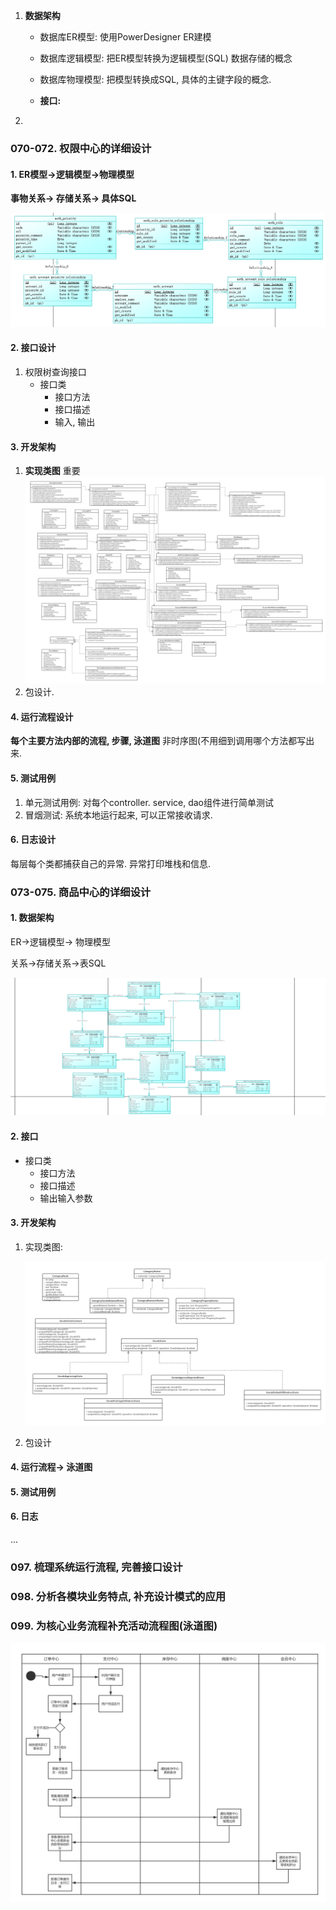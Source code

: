 1. **数据架构**

   - 数据库ER模型: 使用PowerDesigner ER建模

   - 数据库逻辑模型: 把ER模型转换为逻辑模型(SQL) 数据存储的概念

   - 数据库物理模型: 把模型转换成SQL, 具体的主键字段的概念.

   - **接口:** 

     

2. 





### 070-072. 权限中心的详细设计

#### 1. ER模型->逻辑模型->物理模型

**事物关系-> 存储关系-> 具体SQL**

![image-20201130210625894](7.%20%E8%AF%A6%E7%BB%86%E8%AE%BE%E8%AE%A1%E6%96%87%E6%A1%A3.assets/image-20201130210625894.png)



#### 2. 接口设计

1. 权限树查询接口
   - 接口类
     - 接口方法
     - 接口描述
     - 输入, 输出

#### 3. 开发架构

1. **实现类图** 重要![01_权限中心实现类图](7.%20%E8%AF%A6%E7%BB%86%E8%AE%BE%E8%AE%A1%E6%96%87%E6%A1%A3.assets/01_%E6%9D%83%E9%99%90%E4%B8%AD%E5%BF%83%E5%AE%9E%E7%8E%B0%E7%B1%BB%E5%9B%BE.png)
2. 包设计.



#### 4.  运行流程设计

**每个主要方法内部的流程, 步骤, 泳道图** 非时序图(不用细到调用哪个方法都写出来.

#### 5. 测试用例

1. 单元测试用例: 对每个controller. service, dao组件进行简单测试
2. 冒烟测试: 系统本地运行起来, 可以正常接收请求.

#### 6. 日志设计

每层每个类都捕获自己的异常. 异常打印堆栈和信息.





### 073-075. 商品中心的详细设计

#### 1. 数据架构

ER->逻辑模型-> 物理模型

关系->存储关系->表SQL

![image-20201130224125448](7.%20%E8%AF%A6%E7%BB%86%E8%AE%BE%E8%AE%A1%E6%96%87%E6%A1%A3.assets/image-20201130224125448.png)

#### 2. 接口

- 接口类
  - 接口方法
  - 接口描述
  - 输出输入参数

#### 3. 开发架构

1. 实现类图:

   ![01_商品中心实现类图](7.%20%E8%AF%A6%E7%BB%86%E8%AE%BE%E8%AE%A1%E6%96%87%E6%A1%A3.assets/01_%E5%95%86%E5%93%81%E4%B8%AD%E5%BF%83%E5%AE%9E%E7%8E%B0%E7%B1%BB%E5%9B%BE.png)

2. 包设计



#### 4. 运行流程-> 泳道图

#### 5. 测试用例

#### 6. 日志





...







### 097. 梳理系统运行流程, 完善接口设计



### 098. 分析各模块业务特点, 补充设计模式的应用



### 099. 为核心业务流程补充活动流程图(泳道图)

![02_支付订单流程活动图](7.%20%E8%AF%A6%E7%BB%86%E8%AE%BE%E8%AE%A1%E6%96%87%E6%A1%A3.assets/02_%E6%94%AF%E4%BB%98%E8%AE%A2%E5%8D%95%E6%B5%81%E7%A8%8B%E6%B4%BB%E5%8A%A8%E5%9B%BE.png)

















